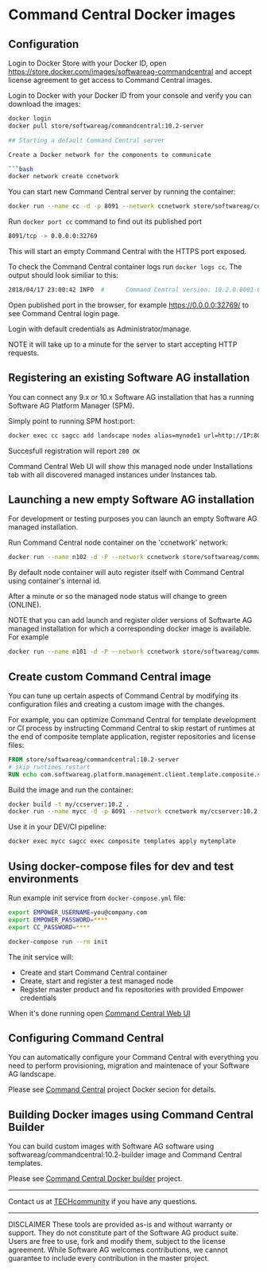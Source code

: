 # Command Central Docker images

## Configuration

Login to Docker Store with your Docker ID, open https://store.docker.com/images/softwareag-commandcentral and accept license agreement to get access
to Command Central images.

Login to Docker with your Docker ID from your console and verify you can download the images:

```bash
docker login
docker pull store/softwareag/commandcentral:10.2-server

## Starting a default Command Central server

Create a Docker network for the components to communicate

```bash
docker network create ccnetwork
```

You can start new Command Central server by running the container:

```bash
docker run --name cc -d -p 8091 --network ccnetwork store/softwareag/commandcentral:10.2-server
```

Run ```docker port cc``` command to find out its published port

```bash
8091/tcp -> 0.0.0.0:32769
```

This will start an empty Command Central with the HTTPS port exposed.

To check the Command Central container logs run ```docker logs cc```.
The output should look similiar to this:

```bash
2018/04/17 23:00:42 INFO  #      Command Central version: 10.2.0.0001-0195
```

Open published port in the browser, for example https://0.0.0.0:32769/
to see Command Central login page.

Login with default credentials as Administrator/manage.

NOTE it will take up to a minute for the server to start accepting HTTP requests.

## Registering an existing Software AG installation

You can connect any 9.x or 10.x Software AG installation that has a running Software AG Platform Manager (SPM).

Simply point to running SPM host:port:

```bash
docker exec cc sagcc add landscape nodes alias=mynode1 url=http://IP:8092 -e OK
```

Succesfull registration will report ```200 OK```

Command Central Web UI will show this managed node under Installations tab with all discovered managed instances under Instances tab.

## Launching a new empty Software AG installation

For development or testing purposes you can launch an empty Software AG managed installation.

Run Command Central node container on the 'ccnetwork' network:

```bash
docker run --name n102 -d -P --network ccnetwork store/softwareag/commandcentral:10.2-node
```

By default node container will auto register itself with Command Central using
container's internal id.

After a minute or so the managed node status will change to green (ONLINE).

NOTE that you can add launch and register older versions of Softwarte AG managed installation
for which a corresponding docker image is available. For example

```bash
docker run --name n101 -d -P --network ccnetwork store/softwareag/commandcentral:10.1-node
```

## Create custom Command Central image

You can tune up certain aspects of Command Central by modifying its configuration files and creating a custom image with the changes.

For example, you can optimize Command Central for template development or CI process by instructing Command Central to skip restart
of runtimes at the end of composite template application, register repositories and license files:

```dockerfile
FROM store/softwareag/commandcentral:10.2-server
# skip runtimes restart
RUN echo com.softwareag.platform.management.client.template.composite.skip.restart.runtimes=true>>$SAG_HOME/profiles/CCE/configuration/config.ini
```

Build the image and run the container:

```bash
docker build -t my/ccserver:10.2 .
docker run --name mycc -d -p 8091 --network ccnetwork my/ccserver:10.2
```

Use it in your DEV/CI pipeline:

```bash
docker exec mycc sagcc exec composite templates apply mytemplate
```

## Using docker-compose files for dev and test environments

Run example init service from ```docker-compose.yml``` file:

```bash
export EMPOWER_USERNAME=you@company.com
export EMPOWER_PASSWORD=****
export CC_PASSWORD=****

docker-compose run --rm init
```

The init service will:

* Create and start Command Central container
* Create, start and register a test managed node
* Register master product and fix repositories with provided Empower credentials

When it's done running open [Command Central Web UI](https://0.0.0.0:8091)

## Configuring Command Central

You can automatically configure your Command Central with everything
you need to perform provisioning, migration and maintenace of your
Software AG landscape.

Please see [Command Central](https://github.com/SoftwareAG/sagdevops-cc-server) project Docker secion for details.

## Building Docker images using Command Central Builder

You can build custom images with Software AG software using
softwareag/commandcentral:10.2-builder image and Command Central templates.

Please see [Command Central Docker builder](https://github.com/SoftwareAG/sagdevops-cc-docker-builder) project.

_______________
Contact us at [TECHcommunity](mailto:technologycommunity@softwareag.com?subject=Github/SoftwareAG) if you have any questions.
_______________
DISCLAIMER
These tools are provided as-is and without warranty or support. They do not constitute part of the Software AG product suite. Users are free to use, fork and modify them, subject to the license agreement. While Software AG welcomes contributions, we cannot guarantee to include every contribution in the master project.
